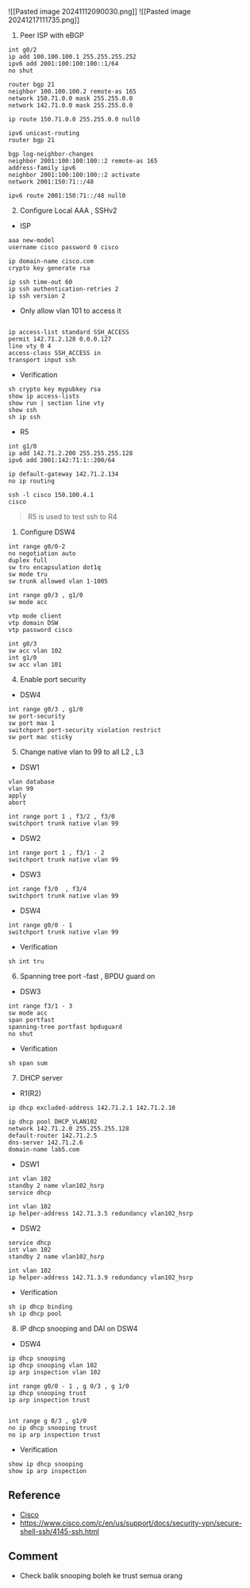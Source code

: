 ![[Pasted image 20241112090030.png]]
![[Pasted image 20241217111735.png]]
1. Peer ISP with eBGP
```
int g0/2
ip add 100.100.100.1 255.255.255.252
ipv6 add 2001:100:100:100::1/64
no shut

```

```
router bgp 21
neighbor 100.100.100.2 remote-as 165
network 150.71.0.0 mask 255.255.0.0
network 142.71.0.0 mask 255.255.0.0

ip route 150.71.0.0 255.255.0.0 null0
```

```
ipv6 unicast-routing
router bgp 21

bgp log-neighbor-changes
neighbor 2001:100:100:100::2 remote-as 165
address-family ipv6
neighbor 2001:100:100:100::2 activate
network 2001:150:71::/48

ipv6 route 2001:150:71::/48 null0
```
2. Configure Local AAA , SSHv2
- ISP 
```
aaa new-model
username cisco password 0 cisco

ip domain-name cisco.com
crypto key generate rsa
```

```
ip ssh time-out 60
ip ssh authentication-retries 2
ip ssh version 2
```
- Only allow vlan 101 to access it
```

ip access-list standard SSH_ACCESS
permit 142.71.2.128 0.0.0.127
line vty 0 4
access-class SSH_ACCESS in
transport input ssh

```
- Verification
```
sh crypto key mypubkey rsa
show ip access-lists
show run | section line vty
show ssh
sh ip ssh
```

- R5
```
int g1/0
ip add 142.71.2.200 255.255.255.128
ipv6 add 2001:142:71:1::200/64

ip default-gateway 142.71.2.134
no ip routing
```

```
ssh -l cisco 150.100.4.1 
cisco
```
> R5 is used to test ssh to R4 


1. Configure DSW4
```
int range g0/0-2
no negotiation auto
duplex full
sw tru encapsulation dot1q
sw mode tru
sw trunk allowed vlan 1-1005

int range g0/3 , g1/0
sw mode acc

vtp mode client
vtp domain DSW
vtp password cisco

int g0/3
sw acc vlan 102
int g1/0
sw acc vlan 101
```

4. Enable port security
- DSW4
```
int range g0/3 , g1/0
sw port-security
sw port max 1
switchport port-security violation restrict
sw port mac sticky
```
5. Change native vlan to 99 to all L2 , L3

- DSW1
```
vlan database
vlan 99
apply 
abort

int range port 1 , f3/2 , f3/0
switchport trunk native vlan 99
```

- DSW2
```
int range port 1 , f3/1 - 2
switchport trunk native vlan 99
```

- DSW3 
```
int range f3/0  , f3/4
switchport trunk native vlan 99
```

- DSW4 
```
int range g0/0 - 1
switchport trunk native vlan 99
```

- Verification 
```
sh int tru
```

6. Spanning tree port -fast , BPDU guard on 

- DSW3
```
int range f3/1 - 3
sw mode acc
span portfast
spanning-tree portfast bpduguard 
no shut
```

- Verification
```
sh span sum
```
7. DHCP server
- R1(R2)
```
ip dhcp excluded-address 142.71.2.1 142.71.2.10

ip dhcp pool DHCP_VLAN102
network 142.71.2.0 255.255.255.128
default-router 142.71.2.5
dns-server 142.71.2.6
domain-name lab5.com

```

- DSW1 
```
int vlan 102
standby 2 name vlan102_hsrp
service dhcp

int vlan 102
ip helper-address 142.71.3.5 redundancy vlan102_hsrp
```
- DSW2
```
service dhcp
int vlan 102
standby 2 name vlan102_hsrp

int vlan 102
ip helper-address 142.71.3.9 redundancy vlan102_hsrp
```
- Verification 
```
sh ip dhcp binding
sh ip dhcp pool
```

8. IP dhcp snooping and DAI on DSW4
- DSW4
```
ip dhcp snooping
ip dhcp snooping vlan 102
ip arp inspection vlan 102

int range g0/0 - 1 , g 0/3 , g 1/0
ip dhcp snooping trust
ip arp inspection trust


int range g 0/3 , g1/0
no ip dhcp snooping trust
no ip arp inspection trust
```

- Verification
```
show ip dhcp snooping
show ip arp inspection
```
## Reference 
- [Cisco](https://www.cisco.com/c/en/us/td/docs/ios-xml/ios/sec_usr_ssh/configuration/xe-16/sec-usr-ssh-xe-16-book/sec-secure-shell-v2.html)
- https://www.cisco.com/c/en/us/support/docs/security-vpn/secure-shell-ssh/4145-ssh.html

## Comment
- Check balik snooping boleh ke trust semua orang